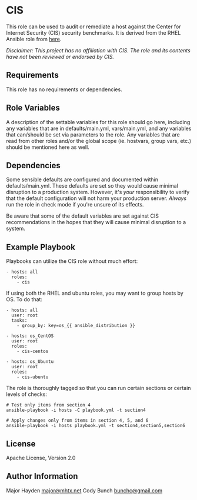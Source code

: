 CIS
=========

This role can be used to audit or remediate a host against the Center for Internet Security (CIS) security benchmarks. It is derived from the RHEL Ansible role from [here](https://github.com/major/ansible-role-cis).

*Disclaimer: This project has no affiliation with CIS.  The role and its contents have not been reviewed or endorsed by CIS.*

Requirements
------------

This role has no requirements or dependencies.

Role Variables
--------------

A description of the settable variables for this role should go here, including any variables that are in defaults/main.yml, vars/main.yml, and any variables that can/should be set via parameters to the role. Any variables that are read from other roles and/or the global scope (ie. hostvars, group vars, etc.) should be mentioned here as well.

Dependencies
------------

Some sensible defaults are configured and documented within defaults/main.yml.  These defaults are set so they would cause minimal disruption to a production system.  However, it's *your* responsibility to verify that the default configuration will not harm your production server.  *Always* run the role in check mode if you're unsure of its effects.

Be aware that some of the default variables are set against CIS recommendations in the hopes that they will cause minimal disruption to a system.

Example Playbook
----------------

Playbooks can utilize the CIS role without much effort:

    - hosts: all
      roles:
        - cis 

If using both the RHEL and ubuntu roles, you may want to group hosts by OS. To do that:

    - hosts: all
      user: root
      tasks:
        - group_by: key=os_{{ ansible_distribution }}

    - hosts: os_CentOS
      user: root
      roles:
        - cis-centos

    - hosts: os_Ubuntu
      user: root
      roles:
        - cis-ubuntu


The role is thoroughly tagged so that you can run certain sections or certain levels of checks:

    # Test only items from section 4
    ansible-playbook -i hosts -C playbook.yml -t section4

    # Apply changes only from items in section 4, 5, and 6
    ansible-playbook -i hosts playbook.yml -t section4,section5,section6

License
-------

Apache License, Version 2.0

Author Information
------------------

Major Hayden <major@mhtx.net>
Cody Bunch <bunchc@gmail.com>